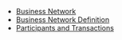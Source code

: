  * [Business Network]({{site.baseurl}}/concepts/businessnetwork.html)
 * [Business Network Definition]({{site.baseurl}}/concepts/businessnetworkdefinition.html)
 * [Participants and Transactions]({{site.baseurl}}/concepts/participantsandidentities.html) 
